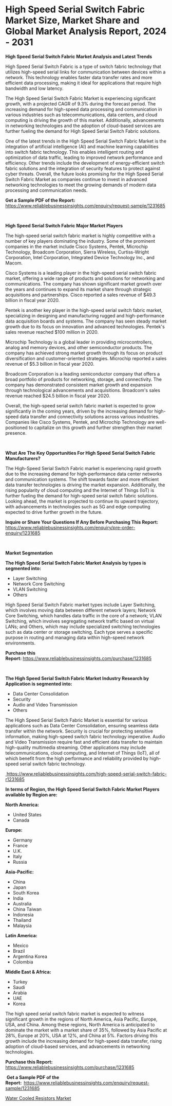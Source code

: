 <p><h1>High Speed Serial Switch Fabric Market Size, Market Share and Global Market Analysis Report, 2024 - 2031</h1></p><p><strong>High Speed Serial Switch Fabric Market Analysis and Latest Trends</strong></p>
<p><p>High Speed Serial Switch Fabric is a type of switch fabric technology that utilizes high-speed serial links for communication between devices within a network. This technology enables faster data transfer rates and more efficient data processing, making it ideal for applications that require high bandwidth and low latency.</p><p>The High Speed Serial Switch Fabric Market is experiencing significant growth, with a projected CAGR of 9.3% during the forecast period. The increasing demand for high-speed data processing and communication in various industries such as telecommunications, data centers, and cloud computing is driving the growth of this market. Additionally, advancements in networking technologies and the adoption of cloud-based services are further fueling the demand for High Speed Serial Switch Fabric solutions.</p><p>One of the latest trends in the High Speed Serial Switch Fabric Market is the integration of artificial intelligence (AI) and machine learning capabilities into switch fabric technology. This enables intelligent routing and optimization of data traffic, leading to improved network performance and efficiency. Other trends include the development of energy-efficient switch fabric solutions and the integration of security features to protect against cyber threats. Overall, the future looks promising for the High Speed Serial Switch Fabric Market as companies continue to invest in advanced networking technologies to meet the growing demands of modern data processing and communication needs.</p></p>
<p><strong>Get a Sample PDF of the Report:&nbsp;</strong> <a href="https://www.reliablebusinessinsights.com/enquiry/request-sample/1231685">https://www.reliablebusinessinsights.com/enquiry/request-sample/1231685</a></p>
<p>&nbsp;</p>
<p><strong>High Speed Serial Switch Fabric Major Market Players</strong></p>
<p><p>The high-speed serial switch fabric market is highly competitive with a number of key players dominating the industry. Some of the prominent companies in the market include Cisco Systems, Pentek, Microchip Technology, Broadcom Corporation, Sierra Wireless, Curtiss-Wright Corporation, Intel Corporation, Integrated Device Technology Inc., and Macom.</p><p>Cisco Systems is a leading player in the high-speed serial switch fabric market, offering a wide range of products and solutions for networking and communications. The company has shown significant market growth over the years and continues to expand its market share through strategic acquisitions and partnerships. Cisco reported a sales revenue of $49.3 billion in fiscal year 2020.</p><p>Pentek is another key player in the high-speed serial switch fabric market, specializing in designing and manufacturing rugged and high-performance data acquisition boards and systems. The company has seen steady market growth due to its focus on innovation and advanced technologies. Pentek's sales revenue reached $100 million in 2020.</p><p>Microchip Technology is a global leader in providing microcontrollers, analog and memory devices, and other semiconductor products. The company has achieved strong market growth through its focus on product diversification and customer-oriented strategies. Microchip reported a sales revenue of $5.3 billion in fiscal year 2020.</p><p>Broadcom Corporation is a leading semiconductor company that offers a broad portfolio of products for networking, storage, and connectivity. The company has demonstrated consistent market growth and expansion through technological advancements and acquisitions. Broadcom's sales revenue reached $24.5 billion in fiscal year 2020.</p><p>Overall, the high-speed serial switch fabric market is expected to grow significantly in the coming years, driven by the increasing demand for high-speed data transfer and connectivity solutions across various industries. Companies like Cisco Systems, Pentek, and Microchip Technology are well-positioned to capitalize on this growth and further strengthen their market presence.</p></p>
<p>&nbsp;</p>
<p><strong>What Are The Key Opportunities For High Speed Serial Switch Fabric Manufacturers?</strong></p>
<p><p>The High-Speed Serial Switch Fabric market is experiencing rapid growth due to the increasing demand for high-performance data center networks and communication systems. The shift towards faster and more efficient data transfer technologies is driving the market expansion. Additionally, the rising popularity of cloud computing and the Internet of Things (IoT) is further fueling the demand for high-speed serial switch fabric solutions. Looking ahead, the market is projected to continue its upward trajectory, with advancements in technologies such as 5G and edge computing expected to drive further growth in the future.</p></p>
<p><strong>Inquire or Share Your Questions If Any Before Purchasing This Report:</strong> <a href="https://www.reliablebusinessinsights.com/enquiry/pre-order-enquiry/1231685">https://www.reliablebusinessinsights.com/enquiry/pre-order-enquiry/1231685</a></p>
<p>&nbsp;</p>
<p><strong>Market Segmentation</strong></p>
<p><strong>The High Speed Serial Switch Fabric Market Analysis by types is segmented into:</strong></p>
<p><ul><li>Layer Switching</li><li>Network Core Switching</li><li>VLAN Switching</li><li>Others</li></ul></p>
<p><p>High Speed Serial Switch Fabric market types include Layer Switching, which involves moving data between different network layers; Network Core Switching, which handles data traffic in the core of a network; VLAN Switching, which involves segregating network traffic based on virtual LANs; and Others, which may include specialized switching technologies such as data center or storage switching. Each type serves a specific purpose in routing and managing data within high-speed network environments.</p></p>
<p><strong>Purchase this Report:&nbsp;</strong><a href="https://www.reliablebusinessinsights.com/purchase/1231685">https://www.reliablebusinessinsights.com/purchase/1231685</a></p>
<p>&nbsp;</p>
<p><strong>The High Speed Serial Switch Fabric Market Industry Research by Application is segmented into:</strong></p>
<p><ul><li>Data Center Consolidation</li><li>Security</li><li>Audio and Video Transmission</li><li>Others</li></ul></p>
<p><p>The High Speed Serial Switch Fabric Market is essential for various applications such as Data Center Consolidation, ensuring seamless data transfer within the network. Security is crucial for protecting sensitive information, making high-speed switch fabric technology imperative. Audio and Video Transmission require fast and efficient data transfer to maintain high-quality multimedia streaming. Other applications may include telecommunications, cloud computing, and Internet of Things (IoT), all of which benefit from the high performance and reliability provided by high-speed serial switch fabric technology.</p></p>
<p><a href="https://www.reliablebusinessinsights.com/high-speed-serial-switch-fabric-r1231685">&nbsp;https://www.reliablebusinessinsights.com/high-speed-serial-switch-fabric-r1231685</a></p>
<p><strong>In terms of Region, the High Speed Serial Switch Fabric Market Players available by Region are:</strong></p>
<p>
    <p> <strong> North America: </strong>
        <ul>
            <li>United States</li>
            <li>Canada</li>
        </ul>
        </p> 
    <p> <strong> Europe: </strong>
        <ul>
            <li>Germany</li>
            <li>France</li>
            <li>U.K.</li>
            <li>Italy</li>
            <li>Russia</li>
        </ul>
        </p> 
    <p> <strong> Asia-Pacific: </strong>
        <ul>
            <li>China</li>
            <li>Japan</li>
            <li>South Korea</li>
            <li>India</li>
            <li>Australia</li>
            <li>China Taiwan</li>
            <li>Indonesia</li>
            <li>Thailand</li>
            <li>Malaysia</li>
        </ul>
        </p> 
    <p> <strong> Latin America: </strong>
        <ul>
            <li>Mexico</li>
            <li>Brazil</li>
            <li>Argentina Korea</li>
            <li>Colombia</li>
        </ul>
        </p> 
    <p> <strong> Middle East & Africa: </strong>
        <ul>
            <li>Turkey</li>
            <li>Saudi</li>
            <li>Arabia</li>
            <li>UAE</li>
            <li>Korea</li>
        </ul>
    </p>
    </p>
<p><p>The high speed serial switch fabric market is expected to witness significant growth in the regions of North America, Asia Pacific, Europe, USA, and China. Among these regions, North America is anticipated to dominate the market with a market share of 35%, followed by Asia Pacific at 28%, Europe at 20%, USA at 12%, and China at 5%. Factors driving this growth include the increasing demand for high-speed data transfer, rising adoption of cloud-based services, and advancements in networking technologies.</p></p>
<p><strong>Purchase this Report: </strong><a href="https://www.reliablebusinessinsights.com/purchase/1231685">https://www.reliablebusinessinsights.com/purchase/1231685</a></p>
<p>&nbsp;<strong>Get a Sample PDF of the Report:&nbsp;&nbsp;</strong><a href="https://www.reliablebusinessinsights.com/enquiry/request-sample/1231685">https://www.reliablebusinessinsights.com/enquiry/request-sample/1231685</a></p>
<p><strong></strong></p>
<p><p><a href="https://github.com/bobicer/Market-Research-Report-List-4/blob/main/water-cooled-resistors-market.md">Water Cooled Resistors Market</a></p></p>